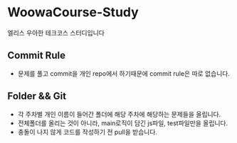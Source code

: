 # WoowaCourse-Study
엘리스 우아한 테크코스 스터디입니다

## Commit Rule
- 문제를 풀고 commit을 개인 repo에서 하기때문에 commit rule은 따로 없습니다.


## Folder && Git

- 각 주차별 개인 이름이 들어간 폴더에 해당 주차에 해당하는 문제들을 올립니다.
- 전체폴더를 올리는 것이 아니라, main로직이 담긴 js파일, test파일만을 올립니다.
- 충돌이 나지 않게 코드를 작성하기 전 pull을 받습니다.
